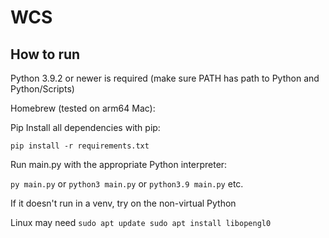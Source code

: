 # WCS

## How to run
Python 3.9.2 or newer is required (make sure PATH has path to Python and Python/Scripts)

Homebrew (tested on arm64 Mac):


Pip
Install all dependencies with pip:

`pip install -r requirements.txt`

Run main.py with the appropriate Python interpreter:

`py main.py` or `python3 main.py` or `python3.9 main.py` etc.

If it doesn't run in a venv, try on the non-virtual Python

Linux may need `sudo apt update
sudo apt install libopengl0`
